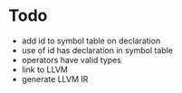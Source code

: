 # Todo
* add id to symbol table on declaration
* use of id has declaration in symbol table
* operators have valid types
* link to LLVM
* generate LLVM IR